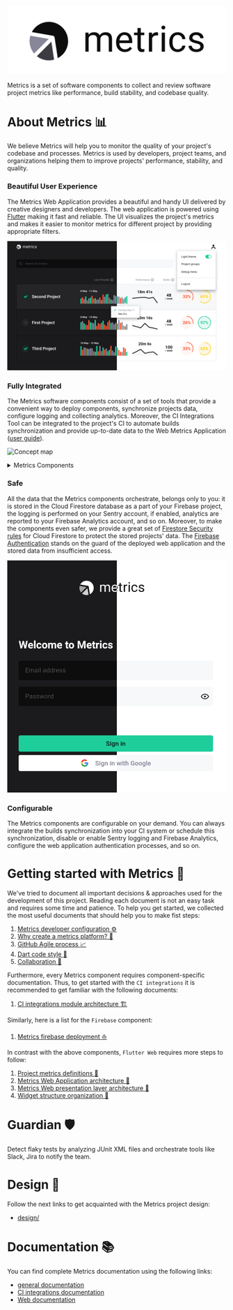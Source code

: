![Metrics Logo](docs/images/metrics_logo.png)

Metrics is a set of software components to collect and review software project metrics like performance, build stability, and codebase quality.

# About Metrics :bar_chart:

We believe Metrics will help you to monitor the quality of your project's codebase and processes. Metrics is used by developers, project teams, and organizations helping them to improve projects' performance, stability, and quality.

### Beautiful User Experience

The Metrics Web Application provides a beautiful and handy UI delivered by creative designers and developers. The web application is powered using [Flutter](https://flutter.dev) making it fast and reliable. The UI visualizes the project's metrics and makes it easier to monitor metrics for different project by providing appropriate filters.

![Dashboard UI](docs/images/dashboard_ui.png)

### Fully Integrated

The Metrics software components consist of a set of tools that provide a convenient way to deploy components, synchronize projects data, configure logging and collecting analytics. Moreover, the CI Integrations Tool can be integrated to the project's CI to automate builds synchronization and provide up-to-date data to the Web Metrics Application ([user guide](https://github.com/platform-platform/monorepo/blob/master/metrics/ci_integrations/docs/02_ci_integration_user_guide.md)).

![Concept map](http://www.plantuml.com/plantuml/proxy?cache=no&fmt=svg&src=https://raw.githubusercontent.com/platform-platform/monorepo/master/concept_map.puml)

<details>
  <summary>Metrics Components</summary>

#### CI integrations

A CLI application that integrates with popular CI tools to collect software project metrics.

#### Core

A Dart package that provides a common classes to use within Metrics applications.

#### Firebase

A `Firebase` instance that provides the Firestore, Firebase Cloud Functions services and ability to deploy the application on Firebase Hosting. Also, provides an Analytics service used to gather and store the analytics data (this service is optional and may not be configured during deployment).

Firebase Analytics is optional and may not be configured during deployment.

#### Flutter Web

A `Flutter Web` application that displays project metrics on easy to navigate Dashboard.

#### Deploy CLI

A `Deploy CLI` is a command-line tool that simplifies the deployment of Metrics components (Flutter Web application, Cloud Functions, etc.) 

#### Dart Cloud Functions 

A `Dart Cloud Functions` is a serverless backend code deployed on Firebase that simplifies data managing for other Metrics components.

#### Sentry

A `Sentry` service helps to store any logs and monitor runtime errors.

Sentry is optional and may not be configured during deployment.

</details>

### Safe

All the data that the Metrics components orchestrate, belongs only to you: it is stored in the Cloud Firestore database as a part of your Firebase project, the logging is performed on your Sentry account, if enabled, analytics are reported to your Firebase Analytics account, and so on. Moreover, to make the components even safer, we provide a great set of [Firestore Security rules](https://firebase.google.com/docs/firestore/security/get-started) for Cloud Firestore to protect the stored projects' data. The [Firebase Authentication](https://firebase.google.com/docs/auth) stands on the guard of the deployed web application and the stored data from insufficient access.

![Auth UI](docs/images/auth_ui.png)

### Configurable

The Metrics components are configurable on your demand. You can always integrate the builds synchronization into your CI system or schedule this synchronization, disable or enable Sentry logging and Firebase Analytics, configure the web application authentication processes, and so on.

# Getting started with Metrics :beginner:

We've tried to document all important decisions & approaches used for the development of this project. Reading each document is not an easy task and requires some time and patience. To help you get started, we collected the most useful documents that should help you to make fist steps:

1. [Metrics developer configuration :gear:](docs/14_developer_configuration.md)
2. [Why create a metrics platform? :thinking:](docs/01_design_doc.md)
3. [GitHub Agile process :chart_with_upwards_trend:](docs/02_process.md)
4. [Dart code style :nail_care:](docs/09_dart_code_style.md)
5. [Collaboration :raised_hands:](docs/10_collaboration.md)

Furthermore, every Metrics component requires component-specific documentation. Thus, to get started with the `CI integrations` it is recommended to get familiar with the following documents: 
1. [CI integrations module architecture :building_construction:](metrics/ci_integrations/docs/01_ci_integration_module_architecture.md)

Similarly, here is a list for the `Firebase` component:
1. [Metrics firebase deployment :boat:](docs/08_firebase_deployment.md)

In contrast with the above components, `Flutter Web` requires more steps to follow: 
1. [Project metrics definitions :book:](docs/05_project_metrics.md)
2. [Metrics Web Application architecture :walking:](metrics/web/docs/01_metrics_web_application_architecture.md)
3. [Metrics Web presentation layer architecture :running:](metrics/web/docs/02_presentation_layer_architecture.md)
4. [Widget structure organization :bicyclist:](metrics/web/docs/03_widget_structure_organization.md)

# Guardian :shield:

Detect flaky tests by analyzing JUnit XML files and orchestrate tools like Slack, Jira to notify the team.

# Design :art:

Follow the next links to get acquainted with the Metrics project design: 
- [design/](design/)

# Documentation :books:

You can find complete Metrics documentation using the following links:
- [general documentation](docs/)
- [CI integrations documentation](metrics/ci_integrations/docs/)
- [Web documentation](metrics/web/docs/)
